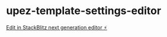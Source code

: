 # upez-template-settings-editor

[Edit in StackBlitz next generation editor ⚡️](https://stackblitz.com/~/github.com/chuson1996/upez-template-settings-editor)